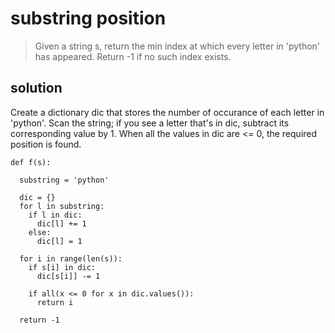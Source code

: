 # substring position

> Given a string s, return the min index at which every letter in 'python' has appeared. Return -1 if no such index exists.

## solution

Create a dictionary dic that stores the number of occurance of each letter in 'python'. 
Scan the string; if you see a letter that's in dic, subtract its corresponding value by 1.
When all the values in dic are <= 0, the required position is found.

```
def f(s):
  
  substring = 'python'
  
  dic = {}
  for l in substring:
    if l in dic:
      dic[l] += 1
    else:
      dic[l] = 1
    
  for i in range(len(s)):
    if s[i] in dic:
      dic[s[i]] -= 1
    
    if all(x <= 0 for x in dic.values()):
      return i
        
  return -1
```      

[//]: # (Note: for l in s: ... return s.index l doesn't work.)      

